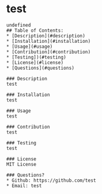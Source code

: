 # test

    undefined
    ## Table of Contents:
    * [Description](#description)
    * [Installation](#installation)
    * [Usage](#usage)
    * [Contribution](#contribution)
    * [Testing])(#testing)
    * [License](#license)
    * [Questions](#questions)

    ### Description
    test

    ### Installation
    test

    ### Usage
    test

    ### Contribution
    test

    ### Testing
    test

    ### License
    MIT License

    ### Questions?
    * Github: https://github.com/test
    * Email: test
